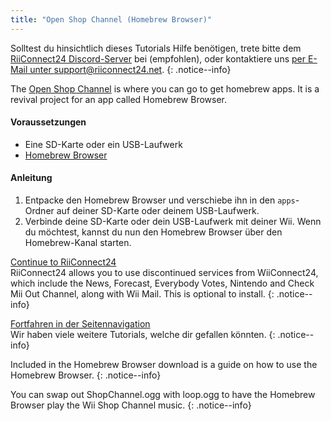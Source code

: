 ```yaml
---
title: "Open Shop Channel (Homebrew Browser)"
---
```


Solltest du hinsichtlich dieses Tutorials Hilfe benötigen, trete bitte dem [RiiConnect24 Discord-Server](https://discord.gg/b4Y7jfD) bei (empfohlen), oder kontaktiere uns [per E-Mail unter support@riiconnect24.net](mailto:support@riiconnect24.net).
{: .notice--info}

The [Open Shop Channel](https://oscwii.org/) is where you can go to get homebrew apps. It is a revival project for an app called Homebrew Browser.

#### Voraussetzungen
* Eine SD-Karte oder ein USB-Laufwerk
* [Homebrew Browser](/assets/files/homebrew_browser_v0.3.9e.zip)

#### Anleitung

1. Entpacke den Homebrew Browser und verschiebe ihn in den `apps`-Ordner auf deiner SD-Karte oder deinem USB-Laufwerk.
2. Verbinde deine SD-Karte oder dein USB-Laufwerk mit deiner Wii. Wenn du möchtest, kannst du nun den Homebrew Browser über den Homebrew-Kanal starten.

[Continue to RiiConnect24](riiconnect24)<br> RiiConnect24 allows you to use discontinued services from WiiConnect24, which include the News, Forecast, Everybody Votes, Nintendo and Check Mii Out Channel, along with Wii Mail. This is optional to install.
{: .notice--info}

[Fortfahren in der Seitennavigation](site-navigation)<br> Wir haben viele weitere Tutorials, welche dir gefallen könnten.
{: .notice--info}

Included in the Homebrew Browser download is a guide on how to use the Homebrew Browser.
{: .notice--info}

You can swap out ShopChannel.ogg with loop.ogg to have the Homebrew Browser play the Wii Shop Channel music.
{: .notice--info}
